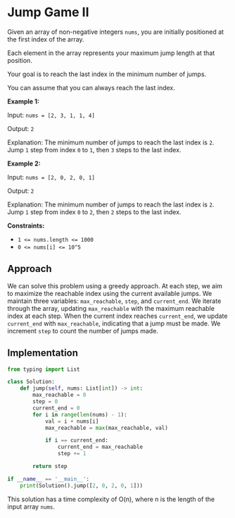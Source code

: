 # Jump Game II

Given an array of non-negative integers `nums`, you are initially positioned at the first index of the array.

Each element in the array represents your maximum jump length at that position.

Your goal is to reach the last index in the minimum number of jumps.

You can assume that you can always reach the last index.

**Example 1:**

Input: `nums = [2, 3, 1, 1, 4]`

Output: `2`

Explanation: The minimum number of jumps to reach the last index is `2`. Jump `1` step from index `0` to `1`, then `3` steps to the last index.

**Example 2:**

Input: `nums = [2, 0, 2, 0, 1]`

Output: `2`

Explanation: The minimum number of jumps to reach the last index is `2`. Jump `1` step from index `0` to `2`, then `2` steps to the last index.

**Constraints:**

- `1 <= nums.length <= 1000`
- `0 <= nums[i] <= 10^5`

## Approach

We can solve this problem using a greedy approach. At each step, we aim to maximize the reachable index using the current available jumps. We maintain three variables: `max_reachable`, `step`, and `current_end`. We iterate through the array, updating `max_reachable` with the maximum reachable index at each step. When the current index reaches `current_end`, we update `current_end` with `max_reachable`, indicating that a jump must be made. We increment `step` to count the number of jumps made.

## Implementation

```python
from typing import List

class Solution:
    def jump(self, nums: List[int]) -> int:
        max_reachable = 0
        step = 0
        current_end = 0
        for i in range(len(nums) - 1):
            val = i + nums[i]
            max_reachable = max(max_reachable, val)

            if i == current_end:
                current_end = max_reachable
                step += 1

        return step

if __name__ == '__main__':
    print(Solution().jump([2, 0, 2, 0, 1]))
```

This solution has a time complexity of O(n), where n is the length of the input array `nums`.
